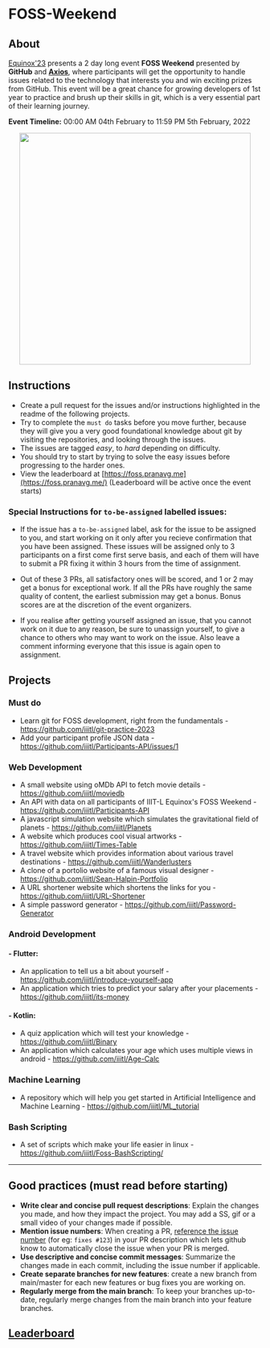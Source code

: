 # FOSS-Weekend

## About
[Equinox'23](https://equinox.iiitl.ac.in/) presents a 2 day long event **FOSS Weekend** presented by **GitHub** and [**Axios**](http://axios.iiitl.ac.in/), where participants will get the opportunity to handle issues related to the technology that interests you and win exciting prizes from GitHub. This event will be a great chance for growing developers of 1st year to practice and brush up their skills in git, which is a very essential part of their learning journey.

**Event Timeline:** 00:00 AM 04th February to 11:59 PM 5th February, 2022

<p align="center">
  <img width="460" src="https://user-images.githubusercontent.com/54657980/158048573-f2ca4f6b-1b19-4906-9ef0-9acd17a5098c.png">
</p>



## Instructions

- Create a pull request for the issues and/or instructions highlighted in the readme of the following projects. 
- Try to complete the `must do` tasks before you move further, because they will give you a very good foundational knowledge about git by visiting the repositories, and looking through the issues. 
- The issues are tagged *easy*, to *hard* depending on difficulty. 
- You should try to start by trying to solve the easy issues before progressing to the harder ones.
- View the leaderboard at [https://foss.pranavg.me](https://foss.pranavg.me/) (Leaderboard will be active once the event starts)


### Special Instructions for `to-be-assigned` labelled issues:
- If the issue has a `to-be-assigned` label, ask for the issue to be assigned to you, and start working on it only after you recieve confirmation that you have been assigned. These issues will be assigned only to 3 participants on a first come first serve basis, and each of them will have to submit a PR fixing it within 3 hours from the time of assignment. 

- Out of these 3 PRs, all satisfactory ones will be scored, and 1 or 2 may get a bonus for exceptional work. If all the PRs have roughly the same quality of content, the earliest submission may get a bonus. Bonus scores are at the discretion of the event organizers. 

- If you realise after getting yourself assigned an issue, that you cannot work on it due to any reason, be sure to unassign yourself, to give a chance to others who may want to work on the issue. Also leave a comment informing everyone that this issue is again open to assignment.

## Projects

### Must do
- Learn git for FOSS development, right from the fundamentals - https://github.com/iiitl/git-practice-2023
- Add your participant profile JSON data - https://github.com/iiitl/Participants-API/issues/1


### Web Development
- A small website using oMDb API to fetch movie details - https://github.com/iiitl/moviedb
- An API with data on all participants of IIIT-L Equinox's FOSS Weekend - https://github.com/iiitl/Participants-API
- A javascript simulation website which simulates the gravitational field of planets - https://github.com/iiitl/Planets
- A website which produces cool visual artworks - https://github.com/iiitl/Times-Table
- A travel website which provides information about various travel destinations - https://github.com/iiitl/Wanderlusters
- A clone of a portolio website of a famous visual designer - https://github.com/iiitl/Sean-Halpin-Portfolio
- A URL shortener website which shortens the links for you - https://github.com/iiitl/URL-Shortener
- A simple password generator - https://github.com/iiitl/Password-Generator


### Android Development
#### - Flutter: 
- An application to tell us a bit about yourself - https://github.com/iiitl/introduce-yourself-app
- An application which tries to predict your salary after your placements - https://github.com/iiitl/its-money
#### - Kotlin:
- A quiz application which will test your knowledge - https://github.com/iiitl/Binary
- An application which calculates your age which uses multiple views in android - https://github.com/iiitl/Age-Calc

### Machine Learning 
- A repository which will help you get started in Artificial Intelligence and Machine Learning - https://github.com/iiitl/ML_tutorial

### Bash Scripting
- A set of scripts which make your life easier in linux - https://github.com/iiitl/Foss-BashScripting/

<hr>

## Good practices (must read before starting)
- **Write clear and concise pull request descriptions**: Explain the changes you made, and how they impact the project. You may add a SS, gif or a small video of your changes made if possible.
- **Mention issue numbers**: When creating a PR, [reference the issue number](https://docs.github.com/en/issues/tracking-your-work-with-issues/linking-a-pull-request-to-an-issue) (for eg: `fixes #123`) in your PR description which lets github know to automatically close the issue when your PR is merged.
- **Use descriptive and concise commit messages**: Summarize the changes made in each commit, including the issue number if applicable.
- **Create separate branches for new features**: create a new branch from main/master for each new features or bug fixes you are working on.
- **Regularly merge from the main branch**: To keep your branches up-to-date, regularly merge changes from the main branch into your feature branches.


## [Leaderboard](https://foss.pranavg.me/)
